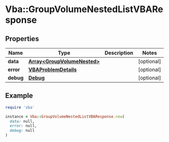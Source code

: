 # Vba::GroupVolumeNestedListVBAResponse

## Properties

| Name | Type | Description | Notes |
| ---- | ---- | ----------- | ----- |
| **data** | [**Array&lt;GroupVolumeNested&gt;**](GroupVolumeNested.md) |  | [optional] |
| **error** | [**VBAProblemDetails**](VBAProblemDetails.md) |  | [optional] |
| **debug** | [**Debug**](Debug.md) |  | [optional] |

## Example

```ruby
require 'vba'

instance = Vba::GroupVolumeNestedListVBAResponse.new(
  data: null,
  error: null,
  debug: null
)
```

